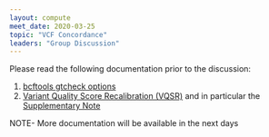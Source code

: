```yaml
---
layout: compute
meet_date: 2020-03-25
topic: "VCF Concordance"
leaders: "Group Discussion"
---
```


Please read the following documentation prior to the discussion:

1. [bcftools gtcheck options](http://samtools.github.io/bcftools/bcftools.html#gtcheck)
2. [Variant Quality Score Recalibration (VQSR)](https://www.nature.com/articles/ng.3612) and in particular the [Supplementary Note](https://static-content.springer.com/esm/art%3A10.1038%2Fng.3612/MediaObjects/41588_2016_BFng3612_MOESM9_ESM.pdf)

NOTE- More documentation will be available in the next days
